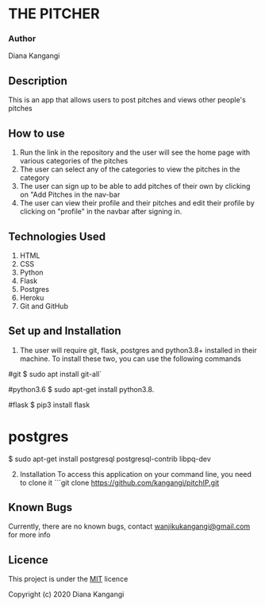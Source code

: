# THE PITCHER
### Author
Diana Kangangi

## Description
This is an app that allows users to post pitches and views other people's pitches

## How to use
1. Run the link in the repository and the user will see the home page with various categories of the pitches
2. The user can select any of the categories to view the pitches in the category
3. The user can sign up to be able to add pitches of their own by clicking on "Add Pitches in the nav-bar
4. The user can view their profile and their pitches and edit their profile by clicking on "profile" in the navbar after signing in.


## Technologies Used
1. HTML 
2. CSS
3. Python
4. Flask
5. Postgres
6. Heroku 
7. Git and GitHub


## Set up and Installation

1. The user will require git, flask, postgres and python3.8+ installed in their machine. To install these two, you can use the following commands

 #git
$ sudo apt install git-all`

#python3.6
$ sudo apt-get install python3.8.

#flask
$ pip3 install flask

# postgres
$ sudo apt-get install postgresql postgresql-contrib libpq-dev

2.  Installation
To access this application on your command line, you need to clone it ```git clone https://github.com/kangangi/pitchIP.git

## Known Bugs 
Currently, there are no known bugs, contact wanjikukangangi@gmail.com for more info

## Licence
This project is under the [MIT](https://github.com/kangangi/pitchIP/blob/master/LICENSE.md) licence

Copyright (c) 2020 Diana Kangangi